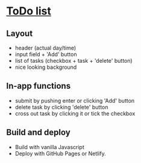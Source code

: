 # [ToDo list](https://konrad88k.github.io/todo-list/)

## Layout
- header (actual day/time)
- input field + 'Add' button
- list of tasks (checkbox + task + 'delete' button)
- nice looking background

## In-app functions
+ submit by pushing enter or clicking 'Add' button
+ delete task by clicking 'delete' button
+ cross out task by clicking it or tick the checkbox

## Build and deploy

- Build with vanilla Javascript
- Deploy with GitHub Pages or Netlify.